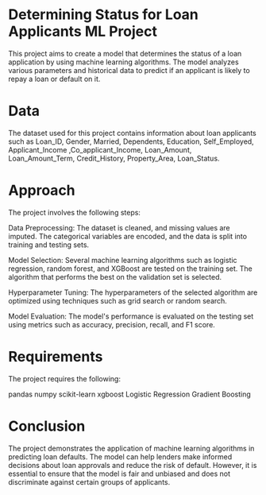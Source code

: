 # Determining Status for Loan Applicants ML Project
This project aims to create a model that determines the status of a loan application by using machine learning algorithms. The model analyzes various parameters and historical data to predict if an applicant is likely to repay a loan or default on it.

# Data
The dataset used for this project contains information about loan applicants such as Loan_ID, Gender, Married, Dependents, Education, Self_Employed, Applicant_Income ,Co_applicant_Income, Loan_Amount, Loan_Amount_Term, Credit_History, Property_Area,	Loan_Status.



# Approach
The project involves the following steps:

Data Preprocessing: The dataset is cleaned, and missing values are imputed. The categorical variables are encoded, and the data is split into training and testing sets.

Model Selection: Several machine learning algorithms such as logistic regression, random forest, and XGBoost are tested on the training set. The algorithm that performs the best on the validation set is selected.

Hyperparameter Tuning: The hyperparameters of the selected algorithm are optimized using techniques such as grid search or random search.

Model Evaluation: The model's performance is evaluated on the testing set using metrics such as accuracy, precision, recall, and F1 score. 
# Requirements
The project requires the following:

pandas
numpy
scikit-learn
xgboost
Logistic Regression
Gradient Boosting

# Conclusion
The project demonstrates the application of machine learning algorithms in predicting loan defaults. The model can help lenders make informed decisions about loan approvals and reduce the risk of default. However, it is essential to ensure that the model is fair and unbiased and does not discriminate against certain groups of applicants.
